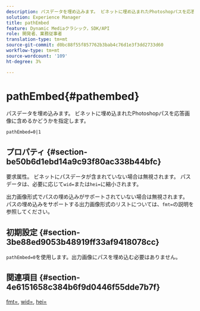 ```yaml
---
description: パスデータを埋め込みます。 ビネットに埋め込まれたPhotoshopパスを応答画像に含めるかどうかを指定します。
solution: Experience Manager
title: pathEmbed
feature: Dynamic Mediaクラシック，SDK/API
role: 開発者、業務従事者
translation-type: tm+mt
source-git-commit: d0bc88f55f857762b3bab4c76d1e3f3dd2733d60
workflow-type: tm+mt
source-wordcount: '109'
ht-degree: 3%

---
```



# pathEmbed{#pathembed}

パスデータを埋め込みます。 ビネットに埋め込まれたPhotoshopパスを応答画像に含めるかどうかを指定します。

`pathEmbed=0|1`

## プロパティ {#section-be50b6d1ebd14a9c93f80ac338b44bfc}

要求属性。 ビネットにパスデータが含まれていない場合は無視されます。 パスデータは、必要に応じて`wid=`または`hei=`に縮小されます。

出力画像形式でパスの埋め込みがサポートされていない場合は無視されます。 パスの埋め込みをサポートする出力画像形式のリストについては、`fmt=`の説明を参照してください。

## 初期設定 {#section-3be88ed9053b48919ff33af9418078cc}

`pathEmbed=0`を使用します。出力画像にパスを埋め込む必要はありません。

## 関連項目 {#section-4e6151658c384b6f9d0446f55dde7b7f}

[fmt=](../../../../../ir-api/http-protocol/image-rendering-api-ref/c-ir-http-protocol-ref/c-ir-http-protocol-command-reference/r-ir-fmt.md#reference-4c743f67d56b47c5b774fcc900ff758c),  [wid=](../../../../../ir-api/http-protocol/image-rendering-api-ref/c-ir-http-protocol-ref/c-ir-http-protocol-command-reference/r-ir-wid.md#reference-b7e691b0624941168c94b2749ae233ec),  [hei=](../../../../../ir-api/http-protocol/image-rendering-api-ref/c-ir-http-protocol-ref/c-ir-http-protocol-command-reference/r-ir-hei.md#reference-1c08f60365a94417a39867c09cac5478)
